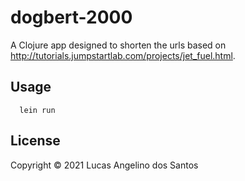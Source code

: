 # dogbert-2000

A Clojure app designed to shorten the urls based on http://tutorials.jumpstartlab.com/projects/jet_fuel.html.

## Usage

```shellscript
  lein run
```

## License

Copyright © 2021 Lucas Angelino dos Santos

